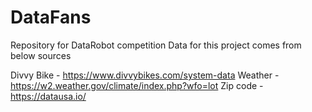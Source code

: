 # DataFans
Repository for DataRobot competition 
Data for this project comes from below sources

Divvy Bike - https://www.divvybikes.com/system-data
Weather - https://w2.weather.gov/climate/index.php?wfo=lot
Zip code - https://datausa.io/
